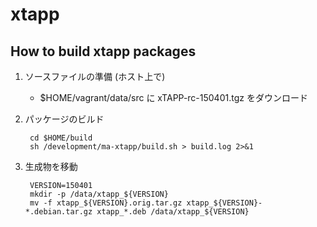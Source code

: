 # xtapp

## How to build xtapp packages

1. ソースファイルの準備 (ホスト上で)

    * $HOME/vagrant/data/src に xTAPP-rc-150401.tgz をダウンロード

2. パッケージのビルド

        cd $HOME/build
        sh /development/ma-xtapp/build.sh > build.log 2>&1

3. 生成物を移動

        VERSION=150401
        mkdir -p /data/xtapp_${VERSION}
        mv -f xtapp_${VERSION}.orig.tar.gz xtapp_${VERSION}-*.debian.tar.gz xtapp_*.deb /data/xtapp_${VERSION}
